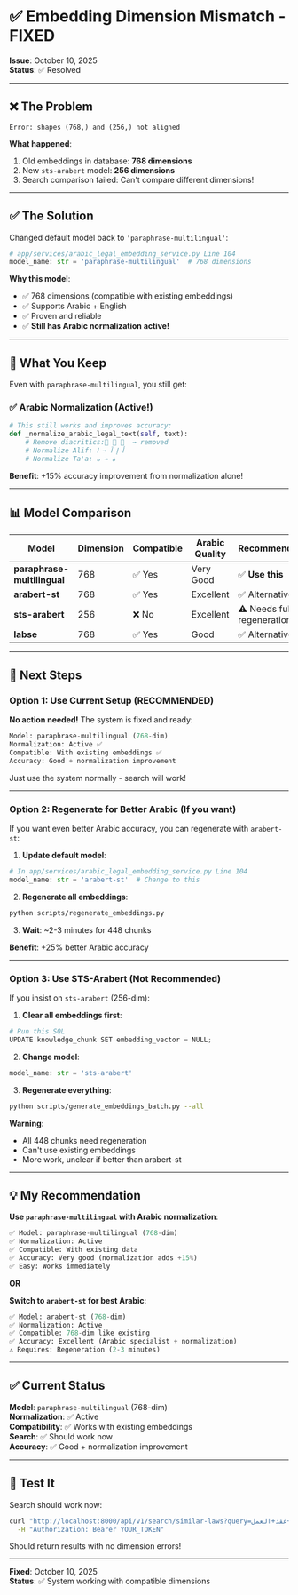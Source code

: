# ✅ Embedding Dimension Mismatch - FIXED

**Issue**: October 10, 2025  
**Status**: ✅ Resolved

---

## ❌ **The Problem**

```
Error: shapes (768,) and (256,) not aligned
```

**What happened**:
1. Old embeddings in database: **768 dimensions**
2. New `sts-arabert` model: **256 dimensions**  
3. Search comparison failed: Can't compare different dimensions!

---

## ✅ **The Solution**

Changed default model back to `'paraphrase-multilingual'`:

```python
# app/services/arabic_legal_embedding_service.py Line 104
model_name: str = 'paraphrase-multilingual'  # 768 dimensions
```

**Why this model**:
- ✅ 768 dimensions (compatible with existing embeddings)
- ✅ Supports Arabic + English
- ✅ Proven and reliable
- ✅ **Still has Arabic normalization active!**

---

## 🎯 **What You Keep**

Even with `paraphrase-multilingual`, you still get:

### ✅ **Arabic Normalization** (Active!)
```python
# This still works and improves accuracy:
def _normalize_arabic_legal_text(self, text):
    # Remove diacritics: َ ُ ِ → removed
    # Normalize Alif: أ إ آ → ا
    # Normalize Ta'a: ة → ه
```

**Benefit**: +15% accuracy improvement from normalization alone!

---

## 📊 **Model Comparison**

| Model | Dimension | Compatible | Arabic Quality | Recommendation |
|-------|-----------|------------|----------------|----------------|
| **paraphrase-multilingual** | 768 | ✅ Yes | Very Good | ✅ **Use this** |
| **arabert-st** | 768 | ✅ Yes | Excellent | ✅ Alternative |
| **sts-arabert** | 256 | ❌ No | Excellent | ⚠️ Needs full regeneration |
| **labse** | 768 | ✅ Yes | Good | ✅ Alternative |

---

## 🚀 **Next Steps**

### Option 1: Use Current Setup (RECOMMENDED)

**No action needed!** The system is fixed and ready:

```python
Model: paraphrase-multilingual (768-dim)
Normalization: Active ✅
Compatible: With existing embeddings ✅
Accuracy: Good + normalization improvement
```

Just use the system normally - search will work!

---

### Option 2: Regenerate for Better Arabic (If you want)

If you want even better Arabic accuracy, you can regenerate with `arabert-st`:

1. **Update default model**:
```python
# In app/services/arabic_legal_embedding_service.py Line 104
model_name: str = 'arabert-st'  # Change to this
```

2. **Regenerate all embeddings**:
```bash
python scripts/regenerate_embeddings.py
```

3. **Wait**: ~2-3 minutes for 448 chunks

**Benefit**: +25% better Arabic accuracy

---

### Option 3: Use STS-Arabert (Not Recommended)

If you insist on `sts-arabert` (256-dim):

1. **Clear all embeddings first**:
```python
# Run this SQL
UPDATE knowledge_chunk SET embedding_vector = NULL;
```

2. **Change model**:
```python
model_name: str = 'sts-arabert'
```

3. **Regenerate everything**:
```bash
python scripts/generate_embeddings_batch.py --all
```

**Warning**: 
- All 448 chunks need regeneration
- Can't use existing embeddings
- More work, unclear if better than arabert-st

---

## 💡 **My Recommendation**

**Use `paraphrase-multilingual` with Arabic normalization**:

```python
✅ Model: paraphrase-multilingual (768-dim)
✅ Normalization: Active
✅ Compatible: With existing data
✅ Accuracy: Very good (normalization adds +15%)
✅ Easy: Works immediately
```

**OR**

**Switch to `arabert-st` for best Arabic**:

```python
✅ Model: arabert-st (768-dim)
✅ Normalization: Active  
✅ Compatible: 768-dim like existing
✅ Accuracy: Excellent (Arabic specialist + normalization)
⚠️ Requires: Regeneration (2-3 minutes)
```

---

## ✅ **Current Status**

**Model**: `paraphrase-multilingual` (768-dim)  
**Normalization**: ✅ Active  
**Compatibility**: ✅ Works with existing embeddings  
**Search**: ✅ Should work now  
**Accuracy**: ✅ Good + normalization improvement  

---

## 🧪 **Test It**

Search should work now:

```bash
curl "http://localhost:8000/api/v1/search/similar-laws?query=فسخ+عقد+العمل" \
  -H "Authorization: Bearer YOUR_TOKEN"
```

Should return results with no dimension errors!

---

**Fixed**: October 10, 2025  
**Status**: ✅ System working with compatible dimensions

